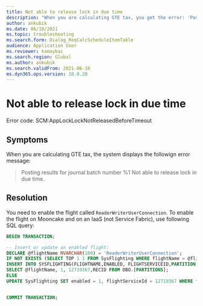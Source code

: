 ```yaml
---
title: Not able to release lock in due time
description: "When you are calculating GTE tax, you get the error: 'Posting results for journal batch number %1 Not able to release lock in due time.'"
author: ankubik
ms.date: 06/10/2021
ms.topic: troubleshooting
ms.search.form: Dialog_ReqCalcScheduleItemTable
audience: Application User
ms.reviewer: kamaybac
ms.search.region: Global
ms.author: ankubik
ms.search.validFrom: 2021-06-10
ms.dyn365.ops.version: 10.0.20
---
```


# Not able to release lock in due time

Error code: SCM:AppLockLockNotReleasedBeforeTimeout

## Symptoms

<!-- KFM: Spell out "GTE". Please confirm the error text (looks wrong) -->

When you are calculating GTE tax, the system displays the followign error message:

> Posting results for journal batch number %1 Not able to release lock in due time.

## Resolution

<!-- We do not normally document flighted features. Are we sure we want to mention this issue at all? What is "Mooncake"--is that a customer-facing term? Spell out "IaaS". What do I use the SQL query for? Is that to enable the flight? What do I do if I am not on "mooncake" or if I am on Service Fabric? -->

You need to enable the flight called `ReaderWriterUserConnection`. To enable the flight on Mooncake and on an IaaS (not Service Fabric), use following SQL query:

```sql
BEGIN TRANSACTION;  

-- Insert or update an enabled flight:
DECLARE @flightName NVARCHAR(100) = 'ReaderWriterUserConnection';
IF NOT EXISTS (SELECT TOP 1 1 FROM SysFlighting WHERE flightName = @flightName)
INSERT INTO SYSFLIGHTING(FLIGHTNAME,ENABLED, FLIGHTSERVICEID,PARTITION)
SELECT @flightName, 1, 12719367,RECID FROM DBO.[PARTITIONS];
ELSE
UPDATE SysFlighting SET enabled = 1, flightServiceId = 12719367 WHERE flightName = @flightName;


COMMIT TRANSACTION;
```
